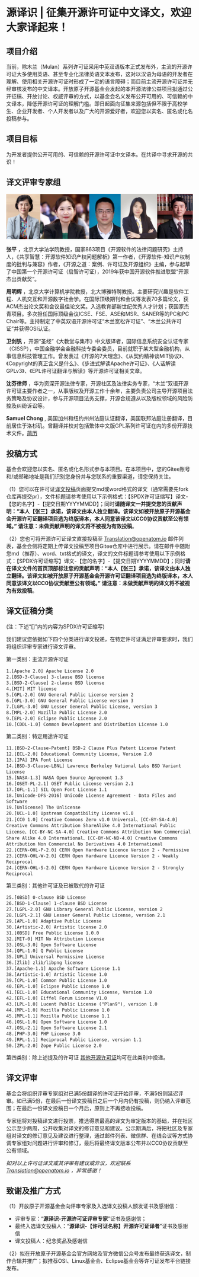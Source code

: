 # 源译识 | 征集开源许可证中文译文，欢迎大家译起来！

## 项目介绍
当前，除木兰（Mulan）系列许可证采用中英双语版本正式发布外，主流的开源许可证大多使用英语、甚至专业化法律英语文本发布，这对以汉语为母语的开发者在理解、使用相关开源许可证时形成了一定的语言障碍；而目前主流开源许可证并无经审核发布的中文译本。开放原子开源基金会发起的本开源法律公益项目拟通过公开征稿、开放讨论、权威评审的方式，以基金会名义发布公开可用的、可信赖的中文译本，降低开源许可证的理解门槛。即日起面向征集来源包括但不限于高校学生、企业开发者、个人开发者以及广大的开源爱好者，欢迎您以实名、匿名或化名投稿参与。

## 项目目标
为开发者提供公开可用的、可信赖的开源许可证中文译本。在共译中寻求开源的共识！

## 译文评审专家组

![输入图片说明](%E7%8E%B0%E6%9C%89%E8%AE%B8%E5%8F%AF%E8%AF%81%E8%AF%91%E6%96%87/%E4%B8%93%E5%AE%B6%E5%9B%A2%E7%85%A7%E7%89%87.png)

 **张平** ，北京大学法学院教授，国家863项目《开源软件的法律问题研究》主持人，《共享智慧：开源软件知识产权问题解析》第一作者，《开源软件-知识产权制度的批判与兼容》作者，《开源之道：案例、许可证及开源组织》主编，参与起草了中国第一个开源许可证（启智许可证），2019年获中国开源软件推进联盟“开源杰出贡献奖”。

 **周明辉** ，北京大学计算机学院教授，北大博雅特聘教授。主要研究兴趣是软件工程、人机交互和开源数字社会学。在国际顶级期刊和会议等发表70多篇论文，获ACM杰出论文奖和会议最佳论文奖。入选教育部新世纪优秀人才计划；获国家杰青项目。多次担任国际顶级会议ICSE、FSE、ASE和MSR、SANER等的PC和PC Chair等。主持制定了中英双语开源许可证“木兰宽松许可证”、“木兰公共许可证”并获得OSI认证。

 **卫剑钒** ，开源“圣经”《大教堂与集市》中文版译者，国际信息系统安全认证专家（CISSP），中国金融学会金融科技专委会委员，目前就职于某大型金融机构，从事信息科技管理工作。曾发表过《开源的7大理念》、《从契约精神谈MIT协议》、《Copyright的真正含义是什么》、《步进式解读Apache许可证》、《人话解读GPLv3》、《EPL许可证翻译与解读》等开源许可证相关文章。

 **沈芬律师** ，华为资深开源法律专家，开源社区及法律实务专家，“木兰”双语开源许可证主要作者之一，从事版权及开源工作十余年，主要负责公司主导开源项目法务策略及协议设计，参与开源项目法务支撑，开源合规遵从以及版权领域的风险防控及纠纷诉讼等。

 **Samuel Chong** , 美国加州和纽约州州法庭认证翻译，美国联邦法庭注册翻译，目前居住于洛杉矶。曾翻译并校对包括繁体中文版GPL系列许可证在内的多份开源技术文件。[简历](http://www.certifiedchinesetranslation.com/sc/Los-Angeles-Chong.html)

## 投稿方式

基金会欢迎您以实名、匿名或化名形式参与本项目。在本项目中，您的Gitee账号和/或邮箱地址是我们识别您身份并与您联系的重要渠道，请您保持关注。

（1）您可以在许可证[译文投稿](http://gitee.com/OpenAtomFoundation/legal-license-translation/tree/master/%E8%AF%91%E6%96%87%E6%8A%95%E7%A8%BF)页面提交md或word格式的译文（通常需要先fork仓库再提交pr），文件标题请参考使用以下示例格式：【SPDX许可证缩写】译文-【您的名字】-【提交日期YYYYMMDD】；同时**请随译文一并提交您的贡献声明：“本人【张三】承诺，该译文由本人独立翻译。该译文如被开放原子开源基金会开源许可证翻译项目选为终版译本，本人同意该译文以CC0协议贡献至公有领域。” 请注意：未做贡献声明的译文将不被视为有效投稿**。

（2）您也可将开源许可证译文直接投稿至 Translation@openatom.io 邮件列表，基金会侧将定期上传译文投稿至项目Gitee仓库中进行展示。请在邮件中随附您md（推荐）、word、txt格式的译文，译文的文件标题请参考使用以下示例格式：【SPDX许可证缩写】译文-【您的名字】-【提交日期YYYYMMDD】；同时**请在译文文件的首页顶部标注您的贡献声明：“本人【张三】承诺，该译文由本人独立翻译。该译文如被开放原子开源基金会开源许可证翻译项目选为终版译本，本人同意该译文以CC0协议贡献至公有领域。” 请注意：未做贡献声明的译文将不被视为有效投稿**。

## 译文征稿分类
(注：下述“[]”内的内容为SPDX许可证缩写)


我们建议您依据如下四个分类进行译文投递，在特定许可证满足评审要求时，我们将组织评审专家进行译文评审。

第一类别：主流开源许可证


```
1.[Apache 2.0] Apache License 2.0
2.[BSD-3-Clause] 3-clause BSD license
3.[BSD-2-Clause] 2-clause BSD license
4.[MIT] MIT license
5.[GPL-2.0] GNU General Public License version 2
6.[GPL-3.0] GNU General Public License version 3
7.[LGPL-3.0] GNU Lesser General Public License, version 3
8.[MPL-2.0] Mozilla Public License 2.0
9.[EPL-2.0] Eclipse Public License 2.0
10.[CDDL-1.0] Common Development and Distribution License 1.0

```


第二类别：特定用途许可证


```
11.[BSD-2-Clause-Patent] BSD-2 Clause Plus Patent License Patent
12.[ECL-2.0] Educational Community License, Version 2.0
13.[IPA] IPA Font License
14.[BSD-3-Clause-LBNL] Lawrence Berkeley National Labs BSD Variant License
15.[NASA-1.3] NASA Open Source Agreement 1.3
16.[OSET-PL-2.1] OSET Public License version 2.1
17.[OFL-1.1] SIL Open Font License 1.1
18.[Unicode-DFS-2016] Unicode License Agreement - Data Files and Software
19.[Unlicense] The Unlicense
20.[UCL-1.0] Upstream Compatibility License v1.0
21.[CC0 1.0] Creative Commons Zero v1.0 Universal、[CC-BY-SA-4.0] Creative Commons Attribution ShareAlike 4.0 International Public License、[CC-BY-NC-SA-4.0] Creative Commons Attribution Non Commercial Share Alike 4.0 International、[CC-BY-NC-ND-4.0] Creative Commons Attribution Non Commercial No Derivatives 4.0 International
22.[CERN-OHL-P-2.0] CERN Open Hardware Licence Version 2 - Permissive
23.[CERN-OHL-W-2.0] CERN Open Hardware Licence Version 2 - Weakly Reciprocal
24.[CERN-OHL-S-2.0] CERN Open Hardware Licence Version 2 - Strongly Reciprocal

```

第三类别：其他许可证及已被取代的许可证


```
25.[0BSD] 0-clause BSD License
26.[BSD-1-Clause] 1-clause BSD License
27.[LGPL-2.0] GNU Library General Public License, version 2
28.[LGPL-2.1] GNU Lesser General Public License, version 2.1
29.[APL-1.0] Adaptive Public License
30.[Artistic-2.0] Artistic license 2.0
31.[0BSD] Free Public License 1.0.0
32.[MIT-0] MIT No Attribution License
33.[OSL-3.0] Open Software License
34.[QPL-1.0] Q Public License
35.[UPL] Universal Permissive License
36.[Zlib] zlib/libpng license
37.[Apache-1.1] Apache Software License 1.1
38.[Artistic-1.0] Artistic license 1.0
39.[CPL-1.0] Common Public License 1.0
40.[EPL-1.0] Eclipse Public License 1.0
41.[ECL-1.0] Educational Community License, Version 1.0
42.[EFL-1.0] Eiffel Forum License V1.0
43.[LPL-1.0] Lucent Public License ("Plan9"), version 1.0
44.[MPL-1.0] Mozilla Public License 1.0
45.[MPL-1.1] Mozilla Public License 1.1
46.[OSL-1.0] Open Software License 1.0
47.[OSL-2.1] Open Software License 2.1
48.[PHP-3.0] PHP License 3.0
49.[RPL-1.1] Reciprocal Public License, version 1.1
50.[ZPL-2.0] Zope Public License 2.0
```


第四类别：除上述提及的许可证 [其他开源许可证](https://opensource.org/licenses/category)均可在此类别中投递。


## 译文评审
基金会将组织评审专家组对已满5份翻译的许可证开始评审，不满5份则延迟评审。如已满5份，在最后一份译文投稿日之后一个月内仍有投稿，则仍纳入评审范围；在最后一份译文投稿日一个月后，原则上不再接收投稿。

专家组将对投稿译文进行投票，推选得票最高的译文为审定版本的基础，并在社区公示至少两周，公开收集对译文的修订意见和建议。公示期满后，将把社区及专家组对译文的修订意见及建议进行整理，通过邮件列表、微信群、在线会议等方式协调专家组对问题进行评审和修订，最后将最终译文版本公布并以CC0协议贡献至公有领域。

 _如对以上许可证译文或其评审有建议或异议，欢迎联系 Translation@openatom.io ，非常感谢！_ 

## 致谢及推广方式
（1）开放原子开源基金会向评审专家及入选译文投稿人颁发证书及感谢信：
- 评审专家：“**源译识-开源许可证评审专家**”证书及感谢信；
- 最终入选译文投稿人：“**源译识-【许可证名称】开源许可证译者**”证书及感谢信
- 译文投稿人：纪念奖品及感谢信

（2）拟在开放原子开源基金会官方网站及官方微信公众号发布最终获选译文，制作合辑并推广；拟推荐OSI、Linux基金会、Eclipse基金会等许可证发布平台链接发布。
